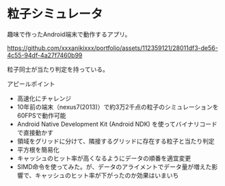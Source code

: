 # 粒子シミュレータ
趣味で作ったAndroid端末で動作するアプリ。




https://github.com/xxxanikixxx/portfolio/assets/112359121/28011df3-de56-4c55-94df-4a27f7460b99






粒子同士が当たり判定を持っている。


アピールポイント
- 高速化にチャレンジ
- 10年前の端末（nexus7(2013)）で約3万2千点の粒子のシミュレーションを60FPSで動作可能
 - Android Native Development Kit (Android NDK) を使ってバイナリコードで直接動かす
 - 領域をグリッドに分けて、隣接するグリッドに存在する粒子と当たり判定
 - 平方根を簡易化
 - キャッシュのヒット率が高くなるようにデータの順番を適宜変更
 - SIMD命令を使ってみた。が、データのアライメントでデータ量が増えた影響で、キャッシュのヒット率が下がったのか効果はいまいち
